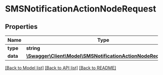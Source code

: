 # SMSNotificationActionNodeRequest

## Properties
Name | Type | Description | Notes
------------ | ------------- | ------------- | -------------
**type** | **string** |  | [optional] 
**data** | [**\Swagger\Client\Model\SMSNotificationActionNodeRequestData**](SMSNotificationActionNodeRequestData.md) |  | [optional] 

[[Back to Model list]](../../README.md#documentation-for-models) [[Back to API list]](../../README.md#documentation-for-api-endpoints) [[Back to README]](../../README.md)

